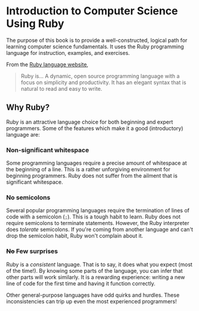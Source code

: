 # Introduction to Computer Science Using Ruby

The purpose of this book is to provide a well-constructed, logical path for learning computer science fundamentals. It uses the Ruby programming language for instruction, examples, and exercises.

From the [Ruby language website](https://www.ruby-lang.org/en/),

> Ruby is... A dynamic, open source programming language with a focus on simplicity and productivity. It has an elegant syntax that is natural to read and easy to write.

## Why Ruby?

Ruby is an attractive language choice for both beginning and expert programmers. Some of the features which make it a good (introductory) language are:

### Non-significant whitespace

Some programming languages require a precise amount of whitespace at the beginning of a line. This is a rather unforgiving environment for beginning programmers. Ruby does not suffer from the ailment that is significant whitespace.

### No semicolons

Several popular programming languages require the termination of lines of code with a semicolon (`;`). This is a tough habit to learn. Ruby does not require semicolons to terminate statements. However, the Ruby interpreter does _tolerate_ semicolons. If you're coming from another language and can't drop the semicolon habit, Ruby won't complain about it.

### ~~No~~ Few surprises

Ruby is a _consistent_ language. That is to say, it does what you expect (most of the time!). By knowing some parts of the language, you can infer that other parts will work similarly. It is a rewarding experience: writing a new line of code for the first time and having it function correctly.

Other general-purpose languages have odd quirks and hurdles. These inconsistencies can trip up even the most experienced programmers!